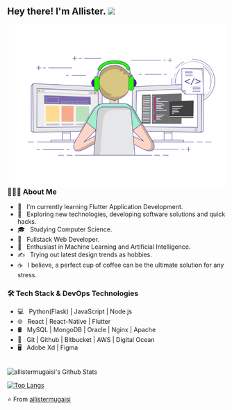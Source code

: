 <h2> Hey there! I'm Allister. <img src="https://github.com/souvikguria98/souvikguria98/blob/master/Hi.gif" width="25"></h2>
<img align="right" alt="GIF" src="https://raw.githubusercontent.com/devSouvik/devSouvik/master/gif3.gif" width="500"/>

<h3> 👨🏻‍💻 About Me </h3>

- 🔭 &nbsp; I’m currently learning Flutter Application Development.
- 🤔 &nbsp; Exploring new technologies, developing software solutions and quick hacks.
- 🎓 &nbsp; Studying Computer Science.
- 💼 &nbsp; Fullstack Web Developer.
- 🌱 &nbsp; Enthusiast in Machine Learning and Artificial Intelligence.
- ✍️ &nbsp; Trying out latest design trends as hobbies.
- ☕ &nbsp; I believe, a perfect cup of coffee can be the ultimate solution for any stress.

<h3>🛠 Tech Stack & DevOps Technologies</h3>

- 💻 &nbsp; Python(Flask) | JavaScript | Node.js
- 🌐 &nbsp; React | React-Native | Flutter
- 🛢 &nbsp; MySQL | MongoDB | Oracle | Nginx | Apache
- 🔧 &nbsp; Git | Github | Bitbucket | AWS | Digital Ocean
- 🖥 &nbsp; Adobe Xd | Figma

<br>

<img align="center" src="https://github-readme-stats.vercel.app/api?username=allistermugaisi&include_all_commits=true&count_private=true&show_icons=true&line_height=20&title_color=7A7ADB&icon_color=2234AE&text_color=D3D3D3&bg_color=0,000000,130F40" alt="allistermugaisi's Github Stats">

</br>

[![Top Langs](https://github-readme-stats.vercel.app/api/top-langs/?username=allistermugaisi&layout=compact&text_color=daf7dc&bg_color=151515)](https://github.com/allistermugaisi/github-readme-stats)




⭐️ From [allistermugaisi](https://github.com/allistermugaisi)
